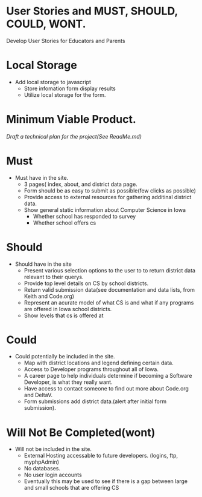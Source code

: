 # User Stories and MUST, SHOULD, COULD, WONT.
 Develop User Stories for Educators and Parents
# Local Storage
* Add local storage to javascript
  * Store infomation form display results
  * Utilize local storage for the form. 
  

# Minimum Viable Product.
###### Draft a technical plan for the project(See ReadMe.md)
# Must
* Must have in the site.
  * 3 pages( index, about, and district data page.
  * Form should be as easy to submit as possible(few clicks as possible)
  * Provide access to external resources for gathering additinal district data. 
  * Show general static information about Computer Science in Iowa
    * Whether school has responded to survey
    * Whether school offers cs
# Should
* Should have in the site
  * Present various selection options to the user to to return district data relevant to their querys. 
  * Provide top level details on CS by school districts.
  * Return valid submission data(see documentation and data lists, from Keith and Code.org)
  * Represent an acurate model of what CS is and what if any programs are offered in Iowa school districts.
  * Show levels that cs is offered at
# Could
* Could potentially be included in the site.
  * Map with district locations and legend defining certain data.
  * Access to Developer programs throughout all of Iowa.
  * A career page to help individuals determine if becoming a Software Developer, is what they really want.
  * Have access to contact someone to find out more about Code.org and DeltaV. 
  * Form submissions add district data.(alert after initial form submission).
# Will Not Be Completed(wont)
* Will not be included in the site.
  * External Hosting accessable to future developers. (logins, ftp, myphpAdmin)
  * No databases. 
  * No user login accounts
  * Eventually this may be used to see if there is a gap between large and small schools that are offering CS



